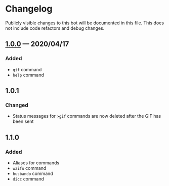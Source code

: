 # Changelog

Publicly visible changes to this bot will be documented in this file. This does not include code refactors and debug changes.

## [1.0.0](https://github.com/Ulyzses/discord-bot/releases/tag/v1.0.0) &mdash; 2020/04/17

### Added
 - `gif` command
 - `help` command

## 1.0.1

### Changed
 - Status messages for `>gif` commands are now deleted after the GIF has been sent

## 1.1.0

### Added
 - Aliases for commands
 - `waifu` command
 - `husbando` command
 - `dicc` command